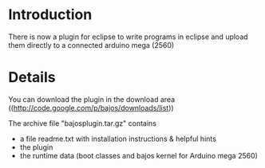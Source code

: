 # Introduction #

There is now a plugin for eclipse to write programs in eclipse and upload them directly to a connected arduino mega (2560)


# Details #

You can download the plugin in the download area ((http://code.google.com/p/bajos/downloads/list))

The archive file "bajosplugin.tar.gz" contains
  * a file readme.txt with installation instructions & helpful hints
  * the plugin
  * the runtime data (boot classes and bajos kernel for Arduino mega 2560)